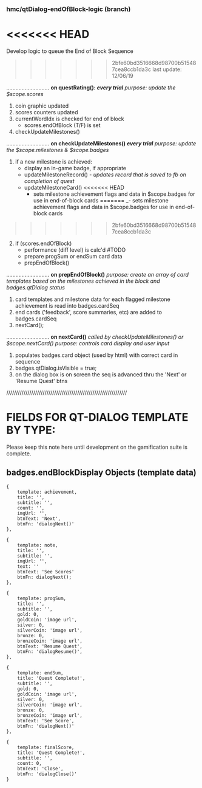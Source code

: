 ### hmc/qtDialog-endOfBlock-logic (branch)
<<<<<<< HEAD
=======
Develop logic to queue the End of Block Sequence
>>>>>>> 2bfe60bd3516668d98700b515487cea8ccb1da3c
last update: 12/06/19

............................
**on questRating(): _every trial_**
_purpose: update the $scope.scores_
1. coin graphic updated
2. scores counters updated
3. currentWordIdx is checked for end of block
   - scores.endOfBlock (T/F) is set
4. checkUpdateMilestones()

............................
**on checkUpdateMilestones() _every trial_**
_purpose: update the $scope.milestones & $scope.badges_
1. if a new milestone is achieved:
    - display an in-game badge, if appropriate
   - updateMilestoneRecord()
     _- updates record that is saved to fb on completion of quest_
   - updateMilestoneCard()
<<<<<<< HEAD
     - sets milestone achievement flags and data in $scope.badges for use in end-of-block cards
=======
     _- sets milestone achievement flags and data in $scope.badges for use in end-of-block cards
>>>>>>> 2bfe60bd3516668d98700b515487cea8ccb1da3c
2. if (scores.endOfBlock)
   - performance (diff level) is calc'd #TODO
   - prepare progSum or endSum card data
   - prepEndOfBlock()

............................
**on prepEndOfBlock()**
_purpose: create an array of card templates based on the milestones achieved in the block and badges.qtDialog status_
1. card templates and milestone data for each flagged milestone achievement is read into badges.cardSeq
2. end cards ('feedback', score summaries, etc) are added to badges.cardSeq
3. nextCard();

............................
**on nextCard()**
_called by checkUpdateMilestones() or $scope.nextCard()_
_purpose: controls card display and user input_
1. populates badges.card object (used by html) with correct card in sequence
2. badges.qtDialog.isVisible = true;
3. on the dialog box is on screen the seq is advanced thru the 'Next' or 'Resume Quest' btns



///////////////////////////////////////////////////////////////

# FIELDS FOR QT-DIALOG TEMPLATE BY TYPE:
Please keep this note here until development on the gamification suite is complete.

## badges.endBlockDisplay Objects (template data)

    {
        template: achievement,
        title: '',
        subtitle: '',
        count: '',
        imgUrl: '',
        btnText: 'Next',
        btnFn: 'dialogNext()'
    },

    {
        template: note,
        title: '',
        subtitle: '',
        imgUrl: '',
        text: ''
        btnText: 'See Scores'
        btnFn: dialogNext();
    },

    {
        template: progSum,
        title: '',
        subtitle: '',
        gold: 0,
        goldCoin: 'image url',
        silver: 0,
        silverCoin: 'image url',
        bronze: 0,
        bronzeCoin: 'image url',
        btnText: 'Resume Quest',
        btnFn: 'dialogResume()',
    },

    {
        template: endSum,
        title: 'Quest Complete!',
        subtitle: '',
        gold: 0,
        goldCoin: 'image url',
        silver: 0,
        silverCoin: 'image url',
        bronze: 0,
        bronzeCoin: 'image url',
        btnText: 'See Score',
        btnFn: 'dialogNext()'
    },

    {
        template: finalScore,
        title: 'Quest Complete!',
        subtitle: '',
        count: 0,
        btnText: 'Close',
        btnFn: 'dialogClose()'
    }

